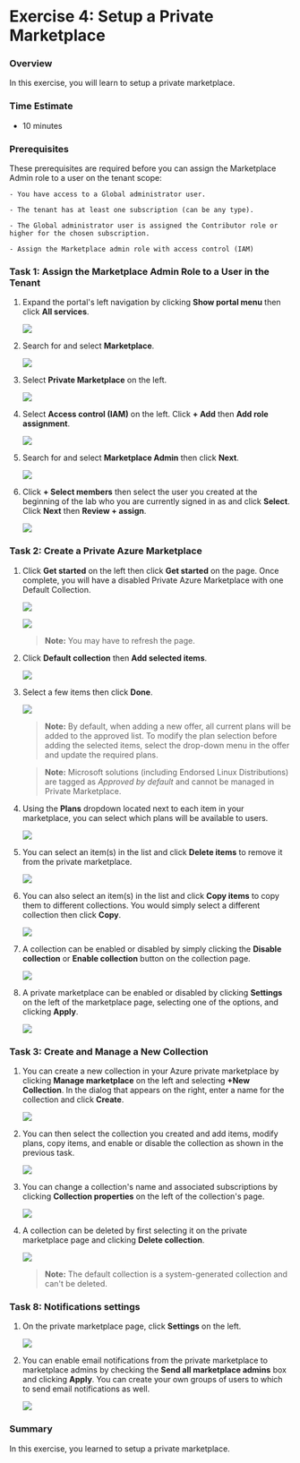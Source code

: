 # Exercise 4: Setup a Private Marketplace

### Overview

In this exercise, you will learn to setup a private marketplace. 

### Time Estimate

- 10 minutes

### Prerequisites 

These prerequisites are required before you can assign the Marketplace Admin role to a user on the tenant scope:

    - You have access to a Global administrator user.

    - The tenant has at least one subscription (can be any type).

    - The Global administrator user is assigned the Contributor role or higher for the chosen subscription.

    - Assign the Marketplace admin role with access control (IAM)

### Task 1: Assign the Marketplace Admin Role to a User in the Tenant

1. Expand the portal's left navigation by clicking **Show portal menu** then click **All services**.

    ![](Exercise4Images/media/ExpandPortal.png)

2. Search for and select **Marketplace**. 

    ![](Exercise4Images/media/SelectMarketplace.png)

3. Select **Private Marketplace** on the left.

    ![](Exercise4Images/media/SelectPM.png)

4. Select **Access control (IAM)** on the left. Click **+ Add** then **Add role assignment**.

    ![](Exercise4Images/media/AddRoleAssignment.png)

5. Search for and select **Marketplace Admin** then click **Next**.

    ![](Exercise4Images/media/SelectMA.png)

6. Click **+ Select members** then select the user you created at the beginning of the lab who you are currently signed in as and click **Select**. Click **Next** then **Review + assign**. 

    ![](Exercise4Images/media/SelectMember.png)

### Task 2: Create a Private Azure Marketplace

1. Click **Get started** on the left then click **Get started** on the page. Once complete, you will have a disabled Private Azure Marketplace with one Default Collection.

    ![](Exercise4Images/media/GetStarted.png)

    ![](Exercise4Images/media/ManageMarketplace.png)

    >**Note:** You may have to refresh the page. 

2. Click **Default collection** then **Add selected items**. 

    ![](Exercise4Images/media/AddSelectedItems.png)

3. Select a few items then click **Done**. 

    ![](Exercise4Images/media/SelectItems.png)

    >**Note:** By default, when adding a new offer, all current plans will be added to the approved list. To modify the plan selection before adding the selected items, select the drop-down menu in the offer and update the required plans.

    >**Note:** Microsoft solutions (including Endorsed Linux Distributions) are tagged as *Approved by default* and cannot be managed in Private Marketplace.

4. Using the **Plans** dropdown located next to each item in your marketplace, you can select which plans will be available to users.

    ![](Exercise4Images/media/SelectPlans.png)

5. You can select an item(s) in the list and click **Delete items** to remove it from the private marketplace. 

    ![](Exercise4Images/media/DeleteItems.png)

6. You can also select an item(s) in the list and click **Copy items** to copy them to different collections. You would simply select a different collection then click **Copy**. 

    ![](Exercise4Images/media/CopyItems.png)

7. A collection can be enabled or disabled by simply clicking the **Disable collection** or **Enable collection** button on the collection page. 

    ![](Exercise4Images/media/Disable.png)

8. A private marketplace can be enabled or disabled by clicking **Settings** on the left of the marketplace page, selecting one of the options, and clicking **Apply**. 

    ![](Exercise4Images/media/Enable.png)

### Task 3: Create and Manage a New Collection

1. You can create a new collection in your Azure private marketplace by clicking **Manage marketplace** on the left and selecting **+New Collection**. In the dialog that appears on the right, enter a name for the collection and click **Create**. 

    ![](Exercise4Images/media/CreateCollection.png)

2. You can then select the collection you created and add items, modify plans, copy items, and enable or disable the collection as shown in the previous task.
    
    ![](Exercise4Images/media/ModCollection.png)

3. You can change a collection's name and associated subscriptions by clicking **Collection properties** on the left of the collection's page. 

    ![](Exercise4Images/media/Properties.png)

4. A collection can be deleted by first selecting it on the private marketplace page and clicking **Delete collection**. 

    ![](Exercise4Images/media/DeleteCollection.png)

    >**Note:** The default collection is a system-generated collection and can't be deleted.

### Task 8: Notifications settings

1. On the private marketplace page, click **Settings** on the left. 

    ![](Exercise4Images/media/Settings.png)

2. You can enable email notifications from the private marketplace to marketplace admins by checking the **Send all marketplace admins** box and clicking **Apply**. You can create your own groups of users to which to send email notifications as well.

    ![](Exercise4Images/media/EmailNotifications.png)

### Summary

In this exercise, you learned to setup a private marketplace. 
